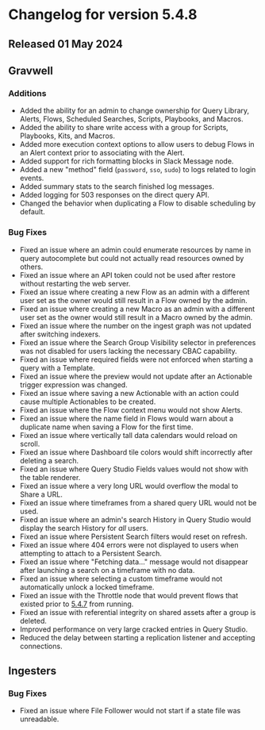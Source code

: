 # Changelog for version 5.4.8

## Released 01 May 2024

## Gravwell

### Additions

* Added the ability for an admin to change ownership for Query Library, Alerts, Flows, Scheduled Searches, Scripts, Playbooks, and Macros.
* Added the ability to share write access with a group for Scripts, Playbooks, Kits, and Macros.
* Added more execution context options to allow users to debug Flows in an Alert context prior to associating with the Alert.
* Added support for rich formatting blocks in Slack Message node.
* Added a new "method" field (`password`, `sso`, `sudo`) to logs related to login events.
* Added summary stats to the search finished log messages.
* Added logging for 503 responses on the direct query API.
* Changed the behavior when duplicating a Flow to disable scheduling by default. 

### Bug Fixes

* Fixed an issue where an admin could enumerate resources by name in query autocomplete but could not actually read resources owned by others.
* Fixed an issue where an API token could not be used after restore without restarting the web server.
* Fixed an issue where creating a new Flow as an admin with a different user set as the owner would still result in a Flow owned by the admin.
* Fixed an issue where creating a new Macro as an admin with a different user set as the owner would still result in a Macro owned by the admin.
* Fixed an issue where the number on the ingest graph was not updated after switching indexers.
* Fixed an issue where the Search Group Visibility selector in preferences was not disabled for users lacking the necessary CBAC capability.
* Fixed an issue where required fields were not enforced when starting a query with a Template.
* Fixed an issue where the preview would not update after an Actionable trigger expression was changed.
* Fixed an issue where saving a new Actionable with an action could cause multiple Actionables to be created. 
* Fixed an issue where the Flow context menu would not show Alerts.
* Fixed an issue where the name field in Flows would warn about a duplicate name when saving a Flow for the first time.
* Fixed an issue where vertically tall data calendars would reload on scroll.
* Fixed an issue where Dashboard tile colors would shift incorrectly after deleting a search. 
* Fixed an issue where Query Studio Fields values would not show with the table renderer.
* Fixed an issue where a very long URL would overflow the modal to Share a URL.
* Fixed an issue where timeframes from a shared query URL would not be used.
* Fixed an issue where an admin's search History in Query Studio would display the search History for _all_ users.
* Fixed an issue where Persistent Search filters would reset on refresh.
* Fixed an issue where 404 errors were not displayed to users when attempting to attach to a Persistent Search.
* Fixed an issue where "Fetching data..." message would not disappear after launching a search on a timeframe with no data.
* Fixed an issue where selecting a custom timeframe would not automatically unlock a locked timeframe. 
* Fixed an issue with the Throttle node that would prevent flows that existed prior to [5.4.7](/changelog/5.4.7) from running.
* Fixed an issue with referential integrity on shared assets after a group is deleted.
* Improved performance on very large cracked entries in Query Studio. 
* Reduced the delay between starting a replication listener and accepting connections. 


## Ingesters

### Bug Fixes

* Fixed an issue where File Follower would not start if a state file was unreadable. 


